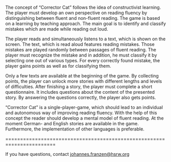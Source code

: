 The concept of “Corrector Cat” follows the idea of constructivist learning. The player must develop
an own perspective on reading fluency by distinguishing between fluent and non-fluent reading. The
game is based on a learning by teaching approach. The main goal is to identify and classify mistakes
which are made while reading out loud.

The player reads and simultaneously listens to a text, which is shown on the screen. The
text, which is read aloud features reading mistakes. Those mistakes are played randomly between
passages of fluent reading. The player must recognize the mistake and in addition, he must classify
it by selecting one out of various types. For every correctly found mistake, the player gains points
as well as for classifying them.

Only a few texts are available at the beginning of the game. By collecting points, the player
can unlock more stories with different lengths and levels of difficulties. After finishing a story, the
player must complete a short questionnaire. It includes questions about the content of the presented
story. By answering the questions correctly, the player also gets points.

“Corrector Cat” is a single-player-game, which should lead to an individual and autonomous way of
improving reading fluency. With the help of this concept the reader should develop a mental model
of fluent reading. At the moment German- and English stories are available in the game. Furthermore,
the implementation of other languages is preferable.

=======================================================================

If you have questions, contact johannes.franzen@hsrw.org

